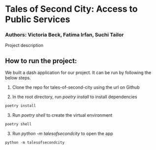 # Tales of Second City: Access to Public Services

### Authors: Victoria Beck, Fatima Irfan, Suchi Tailor

Project description

## How to run the project:

We built a dash application for our project.  It can be run by following the below steps.

1. Clone the repo for tales-of-second-city using the url on Github

2. In the root directory, run *poetry install* to install dependencies

```python 
poetry install
```
3.	Run *poetry shell* to create the virtual environment

```python
poetry shell
```

3.	Run *python -m talesofsecondcity* to open the app

```python
python -m talesofsecondcity
```